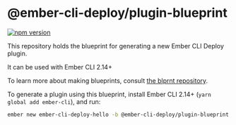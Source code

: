 # @ember-cli-deploy/plugin-blueprint

[![npm version](https://badge.fury.io/js/%40ember-cli-deploy%2Fplugin-blueprint.svg)](https://badge.fury.io/js/%40ember-cli-deploy%2Fplugin-blueprint)

This repository holds the blueprint for generating a new Ember CLI Deploy plugin.

It can be used with Ember CLI 2.14+

To learn more about making blueprints, consult [the blprnt repository](https://github.com/ember-cli/blprnt).

To generate a plugin using this blueprint, install Ember CLI 2.14+ (`yarn global add ember-cli`), and run:

```bash
ember new ember-cli-deploy-hello -b @ember-cli-deploy/plugin-blueprint
```
